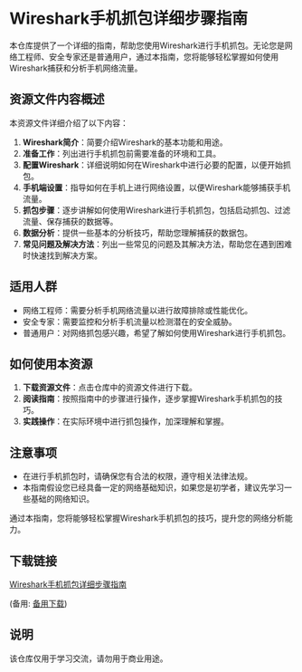 # Wireshark手机抓包详细步骤指南

本仓库提供了一个详细的指南，帮助您使用Wireshark进行手机抓包。无论您是网络工程师、安全专家还是普通用户，通过本指南，您将能够轻松掌握如何使用Wireshark捕获和分析手机网络流量。

## 资源文件内容概述

本资源文件详细介绍了以下内容：

1. **Wireshark简介**：简要介绍Wireshark的基本功能和用途。
2. **准备工作**：列出进行手机抓包前需要准备的环境和工具。
3. **配置Wireshark**：详细说明如何在Wireshark中进行必要的配置，以便开始抓包。
4. **手机端设置**：指导如何在手机上进行网络设置，以便Wireshark能够捕获手机流量。
5. **抓包步骤**：逐步讲解如何使用Wireshark进行手机抓包，包括启动抓包、过滤流量、保存捕获的数据等。
6. **数据分析**：提供一些基本的分析技巧，帮助您理解捕获的数据包。
7. **常见问题及解决方法**：列出一些常见的问题及其解决方法，帮助您在遇到困难时快速找到解决方案。

## 适用人群

- 网络工程师：需要分析手机网络流量以进行故障排除或性能优化。
- 安全专家：需要监控和分析手机流量以检测潜在的安全威胁。
- 普通用户：对网络抓包感兴趣，希望了解如何使用Wireshark进行手机抓包。

## 如何使用本资源

1. **下载资源文件**：点击仓库中的资源文件进行下载。
2. **阅读指南**：按照指南中的步骤进行操作，逐步掌握Wireshark手机抓包的技巧。
3. **实践操作**：在实际环境中进行抓包操作，加深理解和掌握。

## 注意事项

- 在进行手机抓包时，请确保您有合法的权限，遵守相关法律法规。
- 本指南假设您已经具备一定的网络基础知识，如果您是初学者，建议先学习一些基础的网络知识。

通过本指南，您将能够轻松掌握Wireshark手机抓包的技巧，提升您的网络分析能力。

## 下载链接
[Wireshark手机抓包详细步骤指南](https://pan.quark.cn/s/13e19c9ac730) 

(备用: [备用下载](https://pan.baidu.com/s/1p0D7Pv6m7TrIDkWEEnwiHg?pwd=1234))

## 说明

该仓库仅用于学习交流，请勿用于商业用途。
